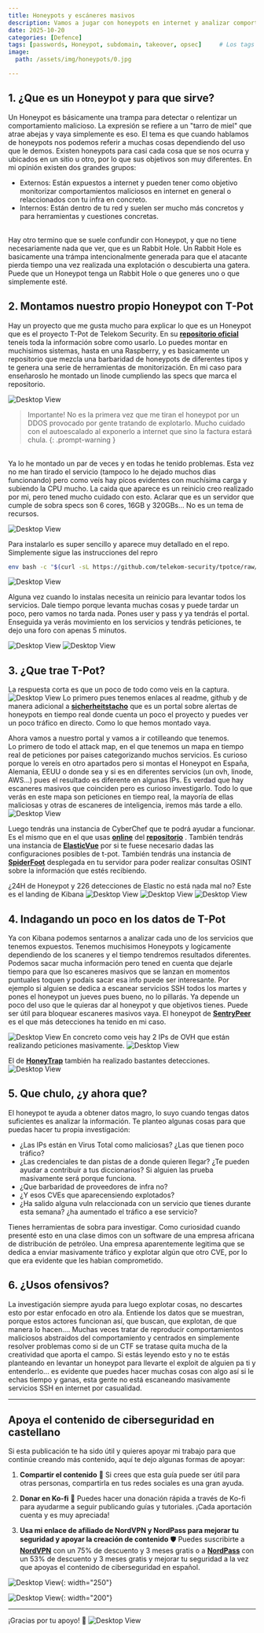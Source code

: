 ```yaml
---
title: Honeypots y escáneres masivos
description: Vamos a jugar con honeypots en internet y analizar comportamientos maliciosos
date: 2025-10-20
categories: [Defence]
tags: [passwords, Honeypot, subdomain, takeover, opsec]     # Los tags deben estar siempre en minúsculas.
image:
  path: /assets/img/honeypots/0.jpg

---
```



## 1. ¿Que es un Honeypot y para que sirve?
Un Honeypot es básicamente una trampa para detectar o relentizar un comportamiento malicioso. La expresión se refiere a un "tarro de miel" que atrae abejas y vaya simplemente es eso. El tema es que cuando hablamos de honeypots nos podemos referir a muchas cosas dependiendo del uso que le demos. Existen honeypots para casi cada cosa que se nos ocurra y ubicados en un sitio u otro, por lo que sus objetivos son muy diferentes. En mi opinión existen dos grandes grupos:
- Externos: Están expuestos a internet y pueden tener como objetivo monitorizar comportamientos maliciosos en internet en general o relaccionados con tu infra en concreto.
- Internos: Están dentro de tu red y suelen ser mucho más concretos y para herramientas y cuestiones concretas.

<br>
Hay otro termino que se suele confundir con Honeypot, y que no tiene necesariamente nada que ver, que es un Rabbit Hole. Un Rabbit Hole es basicamente una trámpa intencionalmente generada para que el atacante pierda tiempo una vez realizada una explotación o descubierta una gatera. Puede que un Honeypot tenga un Rabbit Hole o que generes uno o que simplemente esté.

## 2. Montamos nuestro propio Honeypot con T-Pot
Hay un proyecto que me gusta mucho para explicar lo que es un Honeypot que es el proyecto T-Pot de Telekom Security. En su [**repositorio oficial**](https://github.com/telekom-security/tpotce) teneís toda la información sobre como usarlo. Lo puedes montar en muchisimos sistemas, hasta en una Raspberry, y es basicamente un repositorio que mezcla una barbaridad de  honeypots de diferentes tipos y te genera una serie de herramientas de monitorización. En mi caso para enseñaroslo he montado un linode cumpliendo las specs que marca el repositorio. <br>

![Desktop View](/assets/img/honeypots/tpot.png)

> Importante! No es la primera vez que me tiran el honeypot por un DDOS provocado por gente tratando de explotarlo. Mucho cuidado con el autoescalado al exponerlo a internet que sino la factura estará chula.
{: .prompt-warning }

<br>
Ya lo he montado un par de veces y en todas he tenido problemas. Esta vez no me han tirado el servicio (tampoco lo he dejado muchos dias funcionando) pero como veís hay picos evidentes con muchísima carga y subiendo la CPU mucho. La caida que aparece es un reinicio creo realizado por mi, pero tened mucho cuidado con esto. Aclarar que es un servidor que cumple de sobra specs son 6 cores, 16GB y 320GBs... No es un tema de recursos.

![Desktop View](/assets/img/honeypots/red.png)

Para instalarlo es super sencillo y aparece muy detallado en el repo. Simplemente sigue las instrucciones del repro

````bash
env bash -c "$(curl -sL https://github.com/telekom-security/tpotce/raw/master/install.sh)"
````

![Desktop View](/assets/img/honeypots/install.png)

Alguna vez cuando lo instalas necesita un reinicio para levantar todos los servicios. Dale tiempo porque levanta muchas cosas y puede tardar un poco, pero vamos no tarda nada. Pones user y pass y ya tendrás el portal. Enseguida ya verás movimiento en los servicios y tendrás peticiones, te dejo una foro con apenas 5 minutos.

![Desktop View](/assets/img/honeypots/1.png)
![Desktop View](/assets/img/honeypots/2.png)


## 3. ¿Que trae T-Pot?
La respuesta corta es que un poco de todo como veis en la captura.
![Desktop View](/assets/img/honeypots/3.png)
Lo primero pues tenemos enlaces al readme, github y de manera adicional a [**sicherheitstacho**](https://www.sicherheitstacho.eu/#/en/tacho) que es un portal sobre alertas de honeypots en tiempo real donde cuenta un poco el proyecto y puedes ver un poco tráfico en directo. Como lo que hemos montado vaya. <br>

Ahora vamos a nuestro portal y vamos a ir cotilleando que tenemos. <br>
Lo primero de todo el attack map, en el que tenemos un mapa en tiempo real de peticiones por paises categorizando muchos servicios. Es curioso porque lo vereís en otro apartados pero si montas el Honeypot en España, Alemania, EEUU o donde sea y si es en diferentes servicios (un ovh, linode, AWS...) pues el resultado es diferente en algunas IPs. Es verdad que hay escaneres masivos que coinciden pero es curioso investigarlo. Todo lo que verás en este mapa son peticiones en tiempo real, la mayoría de ellas maliciosas y otras de escaneres de inteligencia, iremos más tarde a ello.
![Desktop View](/assets/img/honeypots/4.png)

Luego tendrás una instancia de CyberChef que te podrá ayudar a funcionar. Es el mismo que en el que usas [**online**](https://gchq.github.io/CyberChef/) del [**repositorio**](https://github.com/gchq/CyberChef) . También tendrás una instancia de [**ElasticVue**](https://elasticvue.com/) por si te fuese necesario dadas las configuraciones posibles de t-pot. También tendrás una instancia de [**SpiderFoot**](https://github.com/smicallef/spiderfoot) desplegada en tu servidor para poder realizar consultas OSINT sobre la información que estés recibiendo. <br>

¿24H de Honeypot y 226 detecciones de Elastic no está nada mal no? Este es el landing de Kibana
![Desktop View](/assets/img/honeypots/5.png)
![Desktop View](/assets/img/honeypots/6.png)
![Desktop View](/assets/img/honeypots/7.png)

## 4. Indagando un poco en los datos de T-Pot
Ya con Kibana podemos sentarnos a analizar cada uno de los servicios que tenemos expuestos. Tenemos muchisimos Honeypots y logicamente dependiendo de los scaneres y el tiempo tendremos resultados diferentes. Podemos sacar mucha información pero tened en cuenta que dejarle tiempo para que lso escaneres masivos que se lanzan en momentos puntuales toquen y podais sacar esa info puede ser interesante. Por ejemplo si alguien se dedica a escanear servicios SSH todos los martes y pones el honeypot un jueves pues bueno, no lo pillarás. Ya depende un poco del uso que le quieras dar al honeypot y que objetivos tienes. Puede ser útil para bloquear escaneres masivos vaya.
El honeypot de [**SentryPeer**](https://github.com/SentryPeer) es el que más detecciones ha tenido en mi caso.

![Desktop View](/assets/img/honeypots/8.png)
En concreto como veis hay 2 IPs de OVH que están realizando peticiones masivamente.
![Desktop View](/assets/img/honeypots/9.png)

El de [**HoneyTrap**](https://github.com/honeytrap/honeytrap) también ha realizado bastantes detecciones.
![Desktop View](/assets/img/honeypots/10.png)


## 5. Que chulo, ¿y ahora que?
El honeypot te ayuda a obtener datos magro, lo suyo cuando tengas datos suficientes es analizar la información. Te planteo algunas cosas para que puedas hacer tu propia investigación:
- ¿Las IPs están en Virus Total como maliciosas? ¿Las que tienen poco tráfico?
- ¿Las credenciales te dan pistas de a donde quieren llegar? ¿Te pueden ayudar a contribuir a tus diccionarios? Si alguien las prueba masivamente será porque funciona.
- ¿Que barbaridad de proveedores de infra no?
- ¿Y esos CVEs que aparecensiendo explotados?
- ¿Ha salido alguna vuln relaccionada con un servicio que tienes durante esta semana? ¿ha aumentado el tráfico a ese servicio?

Tienes herramientas de sobra para investigar. Como curiosidad cuando presenté esto en una clase dimos con un software de una empresa africana de distribución de petróleo. Una empresa aparentemente legitima que se dedica a enviar masivamente tráfico y explotar algún que otro CVE, por lo que era evidente que les habian comprometido. 

## 6. ¿Usos ofensivos?
La investigación siempre ayuda para luego explotar cosas, no descartes esto por estar enfocado en otro ala. Entiende los datos que se muestran, porque estos actores funcionan así, que buscan, que explotan, de que manera lo hacen.... Muchas veces tratar de reproducir comportamientos maliciosos abstraidos del comportamiento y centrados en simplemente resolver problemas como si de un CTF se tratase quita mucha de la creatividad que aporta el campo. Si estás leyendo esto y no te estás planteando en levantar un honeypot para llevarte el exploit de alguien pa ti y entenderlo... es evidente que puedes hacer muchas cosas con algo así si le echas tiempo y ganas, esta gente no está escaneando masivamente servicios SSH en internet por casualidad. <br>



---
## Apoya el contenido de ciberseguridad en castellano

Si esta publicación te ha sido útil y quieres apoyar mi trabajo para que continúe creando más contenido, aquí te dejo algunas formas de apoyar:

1. **Compartir el contenido**  📲
   Si crees que esta guía puede ser útil para otras personas, compartirla en tus redes sociales es una gran ayuda. 

2. **Donar en Ko-fi**  💖
   Puedes hacer una donación rápida a través de Ko-fi para ayudarme a seguir publicando guías y tutoriales. ¡Cada aportación cuenta y es muy apreciada! 

   <script type='text/javascript' src='https://storage.ko-fi.com/cdn/widget/Widget_2.js'></script><script type='text/javascript'>kofiwidget2.init('Apoya este contenido!', '#455d85', 'A0A41BO608');kofiwidget2.draw();</script> 
   
3. **Usa mi enlace de afiliado de NordVPN y NordPass para mejorar tu seguridad y apoyar la creación de contenido**  🛡️
   Puedes suscribirte a [**NordVPN**](https://go.nordvpn.net/aff_c?offer_id=15&aff_id=132246&url_id=902) con un 75% de descuento y 3 meses gratis o a [**NordPass**](https://nordpass.com/special/?utm_medium=affiliate&utm_term&utm_content&utm_campaign=off488&utm_source=aff132246&aff_free) con un 53% de descuento y 3 meses gratis y mejorar tu seguridad a la vez que apoyas el contenido de ciberseguridad en español. <br>
   
![Desktop View](/assets/img/Nordvpn/logonordvpn.png){: width="250"}

![Desktop View](assets/img/Nordvpn/logonordpass.png){: width="200"}

---

¡Gracias por tu apoyo! 🙏
![Desktop View](assets/img/banner.png) <br>

